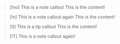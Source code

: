 > [!no] This is a note callout
> This is the content!

> [!n] This is a note callout again
> This is the content!

> [!t] This is a tip callout
> This is the content!

> [!T]
> This is a note callout again!
